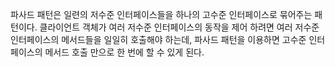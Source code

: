 파사드 패턴은 일련의 저수준 인터페이스들을 하나의 고수준 인터페이스로 묶어주는 패턴이다. 클라이언트 객체가 여러 저수준 인터페이스의 동작을 제어 하려면 여러 저수준 인터페이스의 메서드들을 일일히 호출해야 하는데, 파사드 패턴을 이용하면 고수준 인터페이스의 메서드 호출 만으로 한 번에 할 수 있게 된다.
